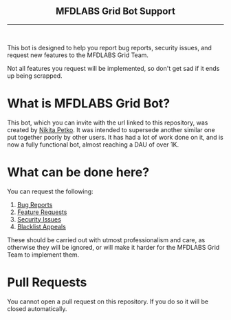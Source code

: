 <h2 align="center"><b>MFDLABS Grid Bot Support</b></h2>
<hr />
<br />

This bot is designed to help you report bug reports, security issues, and request new features to the MFDLABS Grid Team.


Not all features you request will be implemented, so don't get sad if it ends up being scrapped.

# What is MFDLABS Grid Bot?

This bot, which you can invite with the url linked to this repository, was created by [Nikita Petko](https://github.com/nikita-petko). It was intended to supersede another similar one put together poorly by other users.
It has had a lot of work done on it, and is now a fully functional bot, almost reaching a DAU of over 1K.

# What can be done here?

You can request the following: 
1. [Bug Reports](https://github.com/mfdlabs/grid-bot-support/issues/new?assignees=mfdlabs-ops&labels=Bug+Report%2CRequires+Review%2CBacklogged&template=bug_report.yml&title=%5BBug%5D%3A+)
2. [Feature Requests](https://github.com/mfdlabs/grid-bot-support/issues/new?assignees=mfdlabs-ops&labels=Feature+Request%2CEnhancement%2CRequires+Review%2CBacklogged&template=feature_request.yml&title=%5BFeature%5D%3A+)
3. [Security Issues](https://github.com/mfdlabs/grid-bot-support/issues/new?assignees=mfdlabs-ops%2Cmfdlabs-sec-ops&labels=Bug+Report%2CSecurity+Vulnerability%2CMission+Critical%2CRequires+Review%2CBacklogged&template=security_vulnerabilty.yml&title=%5BVulnerability%5D%3A+)
4. [Blacklist Appeals](https://github.com/mfdlabs/grid-bot-support/issues/new?assignees=mfdlabs-ops%2Cmfdlabs-sec-ops&labels=Appeal%2CRequires+Review%2CBacklogged&template=blacklist_appeal.yml&title=%5BAppeal%5D%3A+)

These should be carried out with utmost professionalism and care, as otherwise they will be ignored, or will make it harder for the MFDLABS Grid Team to implement them.

# Pull Requests

You cannot open a pull request on this repository. If you do so it will be closed automatically.
